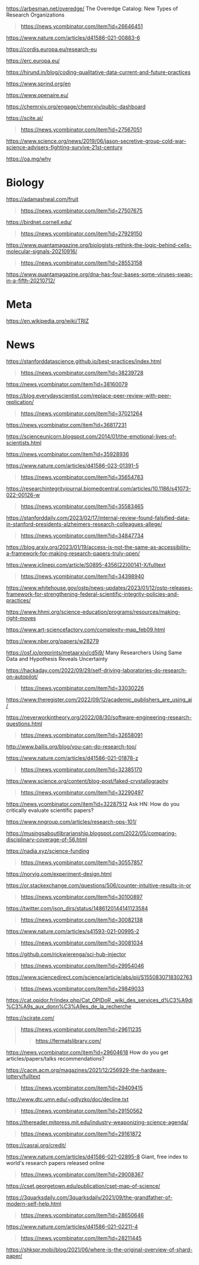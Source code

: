 https://arbesman.net/overedge/ The Overedge Catalog: New Types of Research Organizations
> https://news.ycombinator.com/item?id=26646451

https://www.nature.com/articles/d41586-021-00883-6

https://cordis.europa.eu/research-eu

https://erc.europa.eu/

https://hirund.in/blog/coding-qualitative-data-current-and-future-practices

https://www.sprind.org/en

https://www.openaire.eu/

https://chemrxiv.org/engage/chemrxiv/public-dashboard

https://scite.ai/
> https://news.ycombinator.com/item?id=27567051

https://www.science.org/news/2019/06/jason-secretive-group-cold-war-science-advisers-fighting-survive-21st-century

https://oa.mg/why

# Biology
https://adamashwal.com/fruit
> https://news.ycombinator.com/item?id=27507675

https://birdnet.cornell.edu/
> https://news.ycombinator.com/item?id=27929150

https://www.quantamagazine.org/biologists-rethink-the-logic-behind-cells-molecular-signals-20210916/
> https://news.ycombinator.com/item?id=28553158

https://www.quantamagazine.org/dna-has-four-bases-some-viruses-swap-in-a-fifth-20210712/

# Meta
https://en.wikipedia.org/wiki/TRIZ

# News
https://stanforddatascience.github.io/best-practices/index.html
> https://news.ycombinator.com/item?id=38239728

https://news.ycombinator.com/item?id=38160079

https://blog.everydayscientist.com/replace-peer-review-with-peer-replication/
> https://news.ycombinator.com/item?id=37021264

https://news.ycombinator.com/item?id=36817231

https://scienceunicorn.blogspot.com/2014/01/the-emotional-lives-of-scientists.html

https://news.ycombinator.com/item?id=35928936

https://www.nature.com/articles/d41586-023-01391-5
> https://news.ycombinator.com/item?id=35654783

https://researchintegrityjournal.biomedcentral.com/articles/10.1186/s41073-022-00126-w
> https://news.ycombinator.com/item?id=35583465

https://stanforddaily.com/2023/02/17/internal-review-found-falsified-data-in-stanford-presidents-alzheimers-research-colleagues-allege/
> https://news.ycombinator.com/item?id=34847734

https://blog.arxiv.org/2023/01/19/access-is-not-the-same-as-accessibility-a-framework-for-making-research-papers-truly-open/

https://www.jclinepi.com/article/S0895-4356(22)00141-X/fulltext
> https://news.ycombinator.com/item?id=34398940

https://www.whitehouse.gov/ostp/news-updates/2023/01/12/ostp-releases-framework-for-strengthening-federal-scientific-integrity-policies-and-practices/

https://www.hhmi.org/science-education/programs/resources/making-right-moves

https://www.art-sciencefactory.com/complexity-map_feb09.html

https://www.nber.org/papers/w28279

https://osf.io/preprints/metaarxiv/cd5j9/ Many Researchers Using Same Data and Hypothesis Reveals Uncertainty

https://hackaday.com/2022/09/29/self-driving-laboratories-do-research-on-autopilot/
> https://news.ycombinator.com/item?id=33030226

https://www.theregister.com/2022/09/12/academic_publishers_are_using_ai/

https://neverworkintheory.org/2022/08/30/software-engineering-research-questions.html
> https://news.ycombinator.com/item?id=32658091

http://www.bailis.org/blog/you-can-do-research-too/

https://www.nature.com/articles/d41586-021-01878-z
> https://news.ycombinator.com/item?id=32385170

https://www.science.org/content/blog-post/faked-crystallography
> https://news.ycombinator.com/item?id=32290497

https://news.ycombinator.com/item?id=32287512 Ask HN: How do you critically evaluate scientific papers?

https://www.nngroup.com/articles/research-ops-101/

https://musingsaboutlibrarianship.blogspot.com/2022/05/comparing-disciplinary-coverage-of-56.html

https://nadia.xyz/science-funding
> https://news.ycombinator.com/item?id=30557857

https://norvig.com/experiment-design.html

https://or.stackexchange.com/questions/506/counter-intuitive-results-in-or
> https://news.ycombinator.com/item?id=30100897

https://twitter.com/json_dirs/status/1486120144141123584
> https://news.ycombinator.com/item?id=30082138

https://www.nature.com/articles/s41593-021-00995-2
> https://news.ycombinator.com/item?id=30081034

https://github.com/rickwierenga/sci-hub-injector
> https://news.ycombinator.com/item?id=29954046

https://www.sciencedirect.com/science/article/abs/pii/S1550830718302763
> https://news.ycombinator.com/item?id=29849033

https://cat.opidor.fr/index.php/Cat_OPIDoR,_wiki_des_services_d%C3%A9di%C3%A9s_aux_donn%C3%A9es_de_la_recherche

https://scirate.com/
> https://news.ycombinator.com/item?id=29611235
> > https://fermatslibrary.com/

https://news.ycombinator.com/item?id=29604618 How do you get articles/papers/talks recommendations?

https://cacm.acm.org/magazines/2021/12/256929-the-hardware-lottery/fulltext
> https://news.ycombinator.com/item?id=29409415

http://www.dtc.umn.edu/~odlyzko/doc/decline.txt
> https://news.ycombinator.com/item?id=29150562

https://thereader.mitpress.mit.edu/industry-weaponizing-science-agenda/
> https://news.ycombinator.com/item?id=29161872

https://casrai.org/credit/

https://www.nature.com/articles/d41586-021-02895-8 Giant, free index to world's research papers released online
> https://news.ycombinator.com/item?id=29008367

https://cset.georgetown.edu/publication/cset-map-of-science/

https://3quarksdaily.com/3quarksdaily/2021/09/the-grandfather-of-modern-self-help.html
> https://news.ycombinator.com/item?id=28650646

https://www.nature.com/articles/d41586-021-02211-4
> https://news.ycombinator.com/item?id=28211445

https://shkspr.mobi/blog/2021/06/where-is-the-original-overview-of-shard-paper/

